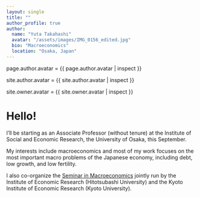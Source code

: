 ```yaml
---
layout: single
title: ""
author_profile: true
author:
  name: "Yuta Takahashi"
  avatar: "/assets/images/IMG_0156_edited.jpg"
  bio: "Macroeconomics"
  location: "Osaka, Japan"
---
```


<p>page.author.avatar = {{ page.author.avatar | inspect }}</p>
<p>site.author.avatar = {{ site.author.avatar | inspect }}</p>
<p>site.owner.avatar = {{ site.owner.avatar | inspect }}</p>

# Hello!

I’ll be starting as an Associate Professor (without tenure) at the Institute of Social and Economic Research, the University of Osaka, this September.

My interests include macroeconomics and most of my work focuses on the most important macro problems of the Japanese economy, including debt, low growth, and low fertility.

I also co-organize the [Seminar in Macroeconomics](https://sites.google.com/view/seminar-in-macroeconomics/) jointly run by the Institute of Economic Research (Hitotsubashi University) and the Kyoto Institute of Economic Research (Kyoto University).

